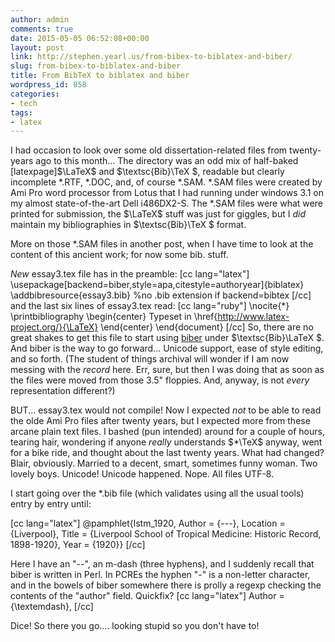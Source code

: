```yaml
---
author: admin
comments: true
date: 2015-05-05 06:52:08+00:00
layout: post
link: http://stephen.yearl.us/from-bibex-to-biblatex-and-biber/
slug: from-bibex-to-biblatex-and-biber
title: From BibTeX to biblatex and biber
wordpress_id: 858
categories:
- tech
tags:
- latex
---
```


I had occasion to look over some old dissertation-related files from twenty-years ago to this month... The directory was an odd mix of half-baked [latexpage]$\LaTeX$ and $\textsc{Bib}\TeX $, readable but clearly incomplete *.RTF, *.DOC, and, of course *.SAM. *.SAM files were created by Ami Pro word processor from Lotus that I had running under windows 3.1 on my almost state-of-the-art Dell i486DX2-S. The *.SAM files were what were printed for submission, the $\LaTeX$ stuff was just for giggles, but I *did* maintain my bibliographies in $\textsc{Bib}\TeX $ format.

More on those *.SAM files in another post, when I have time to look at the content of this ancient work; for now some bib. stuff.

*New* essay3.tex file has in the preamble:
[cc lang="latex"]
\usepackage[backend=biber,style=apa,citestyle=authoryear]{biblatex}
\addbibresource{essay3.bib} %no .bib extension if backend=bibtex
[/cc]
and the last six lines of essay3.tex read:
[cc lang="ruby"]
\nocite{*}
\printbibliography
\begin{center}
Typeset in \href{http://www.latex-project.org/}{\LaTeX}
\end{center}
\end{document}
[/cc]
So, there are no great shakes to get this file to start using [biber](http://biblatex-biber.sourceforge.net/) under $\textsc{Bib}\LaTeX $. And biber is the way to go forward... Unicode support, ease of style editing, and so forth. (The student of things archival will wonder if I am now messing with the *record* here. Err, sure, but then I was doing that as soon as the files were moved from those 3.5" floppies. And, anyway, is not *every* representation different?)

BUT... essay3.tex would not compile! Now I expected *not* to be able to read the olde Ami Pro files after twenty years, but I expected more from these arcane plain text files. I bashed (pun intended) around for a couple of hours, tearing hair, wondering if anyone _really_ understands $*\TeX$ anyway, went for a bike ride, and thought about the last twenty years. What had changed? Blair, obviously. Married to a decent, smart, sometimes funny woman. Two lovely boys. Unicode! Unicode happened. Nope. All files UTF-8.

I start going over the *.bib file (which validates using all the usual tools) entry by entry until:

[cc lang="latex"]
@pamphlet{lstm_1920,
	Author = {---},
	Location = {Liverpool},
	Title = {Liverpool School of Tropical Medicine: Historic Record, 1898-1920},
	Year = {1920}}
[/cc]

Here I have an "--", an m-dash (three hyphens), and I suddenly recall that biber is written in Perl. In PCREs the hyphen "-" is a non-letter character, and in the bowels of biber somewhere there is prolly a regexp checking the contents of the "author" field. Quickfix?
[cc lang="latex"]
Author = {\textemdash},
[/cc]

Dice! So there you go.... looking stupid so you don't have to!

